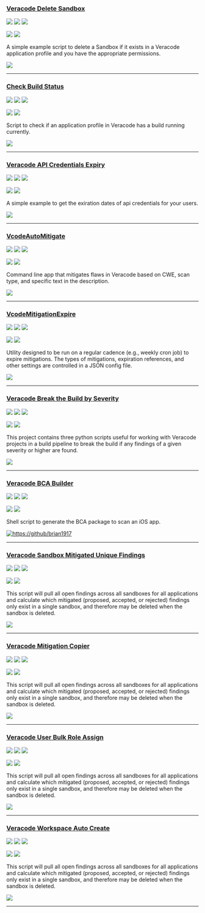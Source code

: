 ### [Veracode Delete Sandbox](https://github.com/christyson/veracode_delete_sandbox)

![](https://img.shields.io/github/stars/christyson/veracode_delete_sandbox.svg?style=social)
![](https://img.shields.io/github/forks/christyson/veracode_delete_sandbox.svg?style=social)
![](https://img.shields.io/github/watchers/christyson/veracode_delete_sandbox.svg?style=social)

![](https://img.shields.io/github/languages/top/christyson/veracode_delete_sandbox)
![](https://img.shields.io/github/contributors/christyson/veracode_delete_sandbox)

A simple example script to delete a Sandbox if it exists in a Veracode application profile and you have the appropriate permissions.

[![](https://img.shields.io/github/followers/christyson?label=christyson&style=social)](https://github.com/christyson)

---
### [Check Build Status](https://github.com/christyson/check_build_status)

![](https://img.shields.io/github/stars/christyson/check_build_status.svg?style=social)
![](https://img.shields.io/github/forks/christyson/check_build_status.svg?style=social)
![](https://img.shields.io/github/watchers/christyson/check_build_status.svg?style=social)

![](https://img.shields.io/github/languages/top/christyson/check_build_status)
![](https://img.shields.io/github/contributors/christyson/check_build_status)

Script to check if an application profile in Veracode has a build running currently.

[![](https://img.shields.io/github/followers/christyson?label=christyson&style=social)](https://github.com/christyson)

---
### [Veracode API Credentials Expiry](https://github.com/christyson/veracode-python-api_credentials_expiry-example)

![](https://img.shields.io/github/stars/christyson/veracode-python-api_credentials_expiry-example.svg?style=social)
![](https://img.shields.io/github/forks/christyson/veracode-python-api_credentials_expiry-example.svg?style=social)
![](https://img.shields.io/github/watchers/christyson/veracode-python-api_credentials_expiry-example.svg?style=social)

![](https://img.shields.io/github/languages/top/christyson/veracode-python-api_credentials_expiry-example)
![](https://img.shields.io/github/contributors/christyson/veracode-python-api_credentials_expiry-example)

A simple example to get the exiration dates of api credentials for your users.

[![](https://img.shields.io/github/followers/christyson?label=christyson&style=social)](https://github.com/christyson)

---
### [VcodeAutoMitigate](https://github.com/brian1917/vcodeAutoMitigate)

![](https://img.shields.io/github/stars/brian1917/vcodeAutoMitigate.svg?style=social)
![](https://img.shields.io/github/forks/brian1917/vcodeAutoMitigate.svg?style=social)
![](https://img.shields.io/github/watchers/brian1917/vcodeAutoMitigate.svg?style=social)

![](https://img.shields.io/github/languages/top/brian1917/vcodeAutoMitigate)
![](https://img.shields.io/github/contributors/brian1917/vcodeAutoMitigate)

Command line app that mitigates flaws in Veracode based on CWE, scan type, and specific text in the description.

[![](https://img.shields.io/github/followers/brian1917?label=brian1917&style=social)](https://github.com/brian1917)

---
### [VcodeMitigationExpire](https://github.com/brian1917/vcodeMitigationExpire)

![](https://img.shields.io/github/stars/brian1917/vcodeMitigationExpire.svg?style=social)
![](https://img.shields.io/github/forks/brian1917/vcodeMitigationExpire.svg?style=social)
![](https://img.shields.io/github/watchers/brian1917/vcodeMitigationExpire.svg?style=social)

![](https://img.shields.io/github/languages/top/brian1917/vcodeMitigationExpire)
![](https://img.shields.io/github/contributors/brian1917/vcodeMitigationExpire)

Utility designed to be run on a regular cadence (e.g., weekly cron job) to expire mitigations. The types of mitigations, expiration references, and other settings are controlled in a JSON config file.

[![](https://img.shields.io/github/followers/brian1917?label=brian1917&style=social)](https://github.com/brian1917)

---
### [Veracode Break the Build by Severity](https://github.com/christyson/Veracode-Break-The-Build-By-Severity)

![](https://img.shields.io/github/stars/christyson/Veracode-Break-The-Build-By-Severity.svg?style=social)
![](https://img.shields.io/github/forks/christyson/Veracode-Break-The-Build-By-Severity.svg?style=social)
![](https://img.shields.io/github/watchers/christyson/Veracode-Break-The-Build-By-Severity.svg?style=social)

![](https://img.shields.io/github/languages/top/christyson/Veracode-Break-The-Build-By-Severity)
![](https://img.shields.io/github/contributors/christyson/Veracode-Break-The-Build-By-Severity)

This project contains three python scripts useful for working with Veracode projects in a build pipeline to break the build if any findings of a given severity or higher are found.

[![](https://img.shields.io/github/followers/christyson?label=christyson&style=social)](https://github.com/christyson)

---
### [Veracode BCA Builder](https://github.com/brian1917/veracode-bca-builder)

![](https://img.shields.io/github/stars/brian1917/veracode-bca-builder.svg?style=social)
![](https://img.shields.io/github/forks/brian1917/veracode-bca-builder.svg?style=social)
![](https://img.shields.io/github/watchers/brian1917/veracode-bca-builder.svg?style=social)

![](https://img.shields.io/github/languages/top/brian1917/veracode-bca-builder)
![](https://img.shields.io/github/contributors/brian1917/veracode-bca-builder)

Shell script to generate the BCA package to scan an iOS app.

[![https://github/brian1917](https://img.shields.io/github/followers/brian1917?label=brian1917&style=social)](https://github.com/brian1917)

---
### [Veracode Sandbox Mitigated Unique Findings](https://github.com/ctcampbell/veracode-sandbox-mitigated-unique-findings)

![](https://img.shields.io/github/stars/ctcampbell/veracode-sandbox-mitigated-unique-findings.svg?style=social)
![](https://img.shields.io/github/forks/ctcampbell/veracode-sandbox-mitigated-unique-findings.svg?style=social)
![](https://img.shields.io/github/watchers/ctcampbell/veracode-sandbox-mitigated-unique-findings.svg?style=social)

![](https://img.shields.io/github/languages/top/ctcampbell/veracode-sandbox-mitigated-unique-findings)
![](https://img.shields.io/github/contributors/ctcampbell/veracode-sandbox-mitigated-unique-findings)

This script will pull all open findings across all sandboxes for all applications and calculate which mitigated (proposed, accepted, or rejected) findings only exist in a single sandbox, and therefore may be deleted when the sandbox is deleted.

[![](https://img.shields.io/github/followers/brian1917?label=ctcampbell&style=social)](https://github.com/ctcampbell)

---
### [Veracode Mitigation Copier](https://github.com/tjarrettveracode/veracode-mitigation-copier)

![](https://img.shields.io/github/stars/tjarrettveracode/veracode-mitigation-copier.svg?style=social)
![](https://img.shields.io/github/forks/tjarrettveracode/veracode-mitigation-copier.svg?style=social)
![](https://img.shields.io/github/watchers/tjarrettveracode/veracode-mitigation-copier.svg?style=social)

![](https://img.shields.io/github/languages/top/tjarrettveracode/veracode-mitigation-copier)
![](https://img.shields.io/github/contributors/tjarrettveracode/veracode-mitigation-copier)

This script will pull all open findings across all sandboxes for all applications and calculate which mitigated (proposed, accepted, or rejected) findings only exist in a single sandbox, and therefore may be deleted when the sandbox is deleted.

[![](https://img.shields.io/github/followers/tjarrettveracode?label=tjarrettveracode&style=social)](https://github.com/tjarrettveracode)

---
### [Veracode User Bulk Role Assign](https://github.com/tjarrettveracode/veracode-user-bulk-role-assign)

![](https://img.shields.io/github/stars/tjarrettveracode/veracode-user-bulk-role-assign.svg?style=social)
![](https://img.shields.io/github/forks/tjarrettveracode/veracode-user-bulk-role-assign.svg?style=social)
![](https://img.shields.io/github/watchers/tjarrettveracode/veracode-user-bulk-role-assign.svg?style=social)

![](https://img.shields.io/github/languages/top/tjarrettveracode/veracode-user-bulk-role-assign)
![](https://img.shields.io/github/contributors/tjarrettveracode/veracode-user-bulk-role-assign)

This script will pull all open findings across all sandboxes for all applications and calculate which mitigated (proposed, accepted, or rejected) findings only exist in a single sandbox, and therefore may be deleted when the sandbox is deleted.

[![](https://img.shields.io/github/followers/tjarrettveracode?label=tjarrettveracode&style=social)](https://github.com/tjarrettveracode)

---
### [Veracode Workspace Auto Create](https://github.com/tjarrettveracode/veracode-workspace-auto-create)

![](https://img.shields.io/github/stars/tjarrettveracode/veracode-workspace-auto-create.svg?style=social)
![](https://img.shields.io/github/forks/tjarrettveracode/veracode-workspace-auto-create.svg?style=social)
![](https://img.shields.io/github/watchers/tjarrettveracode/veracode-workspace-auto-create.svg?style=social)

![](https://img.shields.io/github/languages/top/tjarrettveracode/veracode-workspace-auto-create)
![](https://img.shields.io/github/contributors/tjarrettveracode/veracode-workspace-auto-create)

This script will pull all open findings across all sandboxes for all applications and calculate which mitigated (proposed, accepted, or rejected) findings only exist in a single sandbox, and therefore may be deleted when the sandbox is deleted.

[![](https://img.shields.io/github/followers/tjarrettveracode?label=tjarrettveracode&style=social)](https://github.com/tjarrettveracode)

---